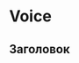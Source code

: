 # Voice
<!DOCTYPE html>
<html>
  <head>
    <body>
      <meta charset="UTF-8">
      <h2>Заголовок</h2>
      <dr>
